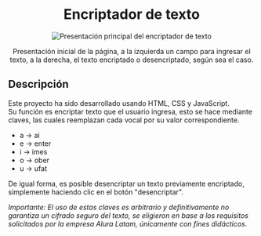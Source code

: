 <h1 align="center">Encriptador de texto</h1>

<p align="center">
  <img src="https://drive.google.com/uc?export=view&id=16O9YI_R96Kigjm8c3X3xBcjs5iejNEdK" alt="Presentación principal del encriptador de texto">
</p>

<p align="center">
  Presentación inicial de la página, a la izquierda un campo para ingresar el texto, a la derecha, el texto encriptado o desencriptado, según sea el caso.
</p>

## Descripción

Este proyecto ha sido desarrollado usando HTML, CSS y JavaScript. <br>
Su función es encriptar texto que el usuario ingresa, esto se hace mediante claves, las cuales reemplazan cada vocal por su valor correspondiente.
- a -> ai
- e -> enter
- i -> imes
- o -> ober
- u -> ufat

De igual forma, es posible desencriptar un texto previamente encriptado, simplemente haciendo clic en el botón "desencriptar".

*Importante: El uso de estas claves es arbitrario y definitivamente no garantiza un cifrado seguro del texto, se eligieron en base a los requisitos solicitados por la empresa
Alura Latam, únicamente con fines didácticos.*
